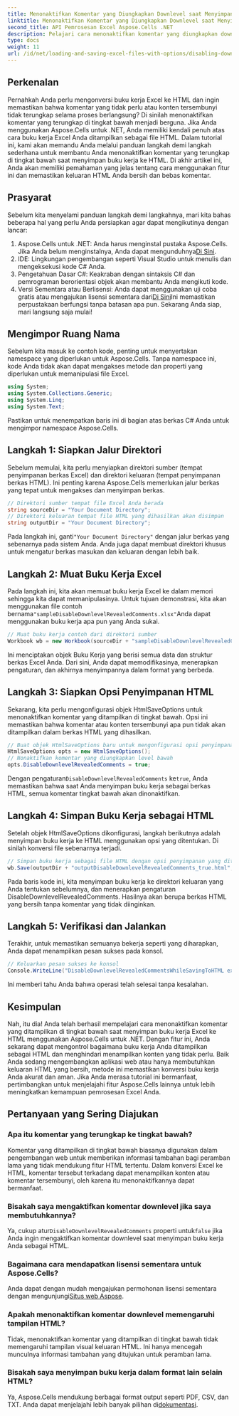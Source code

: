 ```yaml
---
title: Menonaktifkan Komentar yang Diungkapkan Downlevel saat Menyimpan ke HTML
linktitle: Menonaktifkan Komentar yang Diungkapkan Downlevel saat Menyimpan ke HTML
second_title: API Pemrosesan Excel Aspose.Cells .NET
description: Pelajari cara menonaktifkan komentar yang diungkapkan downlevel saat menyimpan buku kerja Excel ke HTML menggunakan Aspose.Cells untuk .NET dengan panduan langkah demi langkah terperinci ini.
type: docs
weight: 11
url: /id/net/loading-and-saving-excel-files-with-options/disabling-downlevel-revealed-comments/
---
```

## Perkenalan
Pernahkah Anda perlu mengonversi buku kerja Excel ke HTML dan ingin memastikan bahwa komentar yang tidak perlu atau konten tersembunyi tidak terungkap selama proses berlangsung? Di sinilah menonaktifkan komentar yang terungkap di tingkat bawah menjadi berguna. Jika Anda menggunakan Aspose.Cells untuk .NET, Anda memiliki kendali penuh atas cara buku kerja Excel Anda ditampilkan sebagai file HTML. Dalam tutorial ini, kami akan memandu Anda melalui panduan langkah demi langkah sederhana untuk membantu Anda menonaktifkan komentar yang terungkap di tingkat bawah saat menyimpan buku kerja ke HTML. 
Di akhir artikel ini, Anda akan memiliki pemahaman yang jelas tentang cara menggunakan fitur ini dan memastikan keluaran HTML Anda bersih dan bebas komentar.
## Prasyarat
Sebelum kita menyelami panduan langkah demi langkahnya, mari kita bahas beberapa hal yang perlu Anda persiapkan agar dapat mengikutinya dengan lancar:
1.  Aspose.Cells untuk .NET: Anda harus menginstal pustaka Aspose.Cells. Jika Anda belum menginstalnya, Anda dapat mengunduhnya[Di Sini](https://releases.aspose.com/cells/net/).
2. IDE: Lingkungan pengembangan seperti Visual Studio untuk menulis dan mengeksekusi kode C# Anda.
3. Pengetahuan Dasar C#: Keakraban dengan sintaksis C# dan pemrograman berorientasi objek akan membantu Anda mengikuti kode.
4.  Versi Sementara atau Berlisensi: Anda dapat menggunakan uji coba gratis atau mengajukan lisensi sementara dari[Di Sini](https://purchase.aspose.com/temporary-license/)Ini memastikan perpustakaan berfungsi tanpa batasan apa pun.
Sekarang Anda siap, mari langsung saja mulai!
## Mengimpor Ruang Nama
Sebelum kita masuk ke contoh kode, penting untuk menyertakan namespace yang diperlukan untuk Aspose.Cells. Tanpa namespace ini, kode Anda tidak akan dapat mengakses metode dan properti yang diperlukan untuk memanipulasi file Excel.
```csharp
using System;
using System.Collections.Generic;
using System.Linq;
using System.Text;
```
Pastikan untuk menempatkan baris ini di bagian atas berkas C# Anda untuk mengimpor namespace Aspose.Cells.
## Langkah 1: Siapkan Jalur Direktori
Sebelum memulai, kita perlu menyiapkan direktori sumber (tempat penyimpanan berkas Excel) dan direktori keluaran (tempat penyimpanan berkas HTML). Ini penting karena Aspose.Cells memerlukan jalur berkas yang tepat untuk mengakses dan menyimpan berkas.
```csharp
// Direktori sumber tempat file Excel Anda berada
string sourceDir = "Your Document Directory";
// Direktori keluaran tempat file HTML yang dihasilkan akan disimpan
string outputDir = "Your Document Directory";
```
 Pada langkah ini, ganti`"Your Document Directory"` dengan jalur berkas yang sebenarnya pada sistem Anda. Anda juga dapat membuat direktori khusus untuk mengatur berkas masukan dan keluaran dengan lebih baik.
## Langkah 2: Muat Buku Kerja Excel
 Pada langkah ini, kita akan memuat buku kerja Excel ke dalam memori sehingga kita dapat memanipulasinya. Untuk tujuan demonstrasi, kita akan menggunakan file contoh bernama`"sampleDisableDownlevelRevealedComments.xlsx"`Anda dapat menggunakan buku kerja apa pun yang Anda sukai.
```csharp
// Muat buku kerja contoh dari direktori sumber
Workbook wb = new Workbook(sourceDir + "sampleDisableDownlevelRevealedComments.xlsx");
```
Ini menciptakan objek Buku Kerja yang berisi semua data dan struktur berkas Excel Anda. Dari sini, Anda dapat memodifikasinya, menerapkan pengaturan, dan akhirnya menyimpannya dalam format yang berbeda.
## Langkah 3: Siapkan Opsi Penyimpanan HTML
Sekarang, kita perlu mengonfigurasi objek HtmlSaveOptions untuk menonaktifkan komentar yang ditampilkan di tingkat bawah. Opsi ini memastikan bahwa komentar atau konten tersembunyi apa pun tidak akan ditampilkan dalam berkas HTML yang dihasilkan.
```csharp
// Buat objek HtmlSaveOptions baru untuk mengonfigurasi opsi penyimpanan
HtmlSaveOptions opts = new HtmlSaveOptions();
// Nonaktifkan komentar yang diungkapkan level bawah
opts.DisableDownlevelRevealedComments = true;
```
 Dengan pengaturan`DisableDownlevelRevealedComments` ke`true`, Anda memastikan bahwa saat Anda menyimpan buku kerja sebagai berkas HTML, semua komentar tingkat bawah akan dinonaktifkan.
## Langkah 4: Simpan Buku Kerja sebagai HTML
Setelah objek HtmlSaveOptions dikonfigurasi, langkah berikutnya adalah menyimpan buku kerja ke HTML menggunakan opsi yang ditentukan. Di sinilah konversi file sebenarnya terjadi.
```csharp
// Simpan buku kerja sebagai file HTML dengan opsi penyimpanan yang ditentukan
wb.Save(outputDir + "outputDisableDownlevelRevealedComments_true.html", opts);
```
Pada baris kode ini, kita menyimpan buku kerja ke direktori keluaran yang Anda tentukan sebelumnya, dan menerapkan pengaturan DisableDownlevelRevealedComments. Hasilnya akan berupa berkas HTML yang bersih tanpa komentar yang tidak diinginkan.
## Langkah 5: Verifikasi dan Jalankan
Terakhir, untuk memastikan semuanya bekerja seperti yang diharapkan, Anda dapat menampilkan pesan sukses pada konsol.
```csharp
// Keluarkan pesan sukses ke konsol
Console.WriteLine("DisableDownlevelRevealedCommentsWhileSavingToHTML executed successfully.");
```
Ini memberi tahu Anda bahwa operasi telah selesai tanpa kesalahan.
## Kesimpulan
Nah, itu dia! Anda telah berhasil mempelajari cara menonaktifkan komentar yang ditampilkan di tingkat bawah saat menyimpan buku kerja Excel ke HTML menggunakan Aspose.Cells untuk .NET. Dengan fitur ini, Anda sekarang dapat mengontrol bagaimana buku kerja Anda ditampilkan sebagai HTML dan menghindari menampilkan konten yang tidak perlu. Baik Anda sedang mengembangkan aplikasi web atau hanya membutuhkan keluaran HTML yang bersih, metode ini memastikan konversi buku kerja Anda akurat dan aman.
Jika Anda merasa tutorial ini bermanfaat, pertimbangkan untuk menjelajahi fitur Aspose.Cells lainnya untuk lebih meningkatkan kemampuan pemrosesan Excel Anda.
## Pertanyaan yang Sering Diajukan
### Apa itu komentar yang terungkap ke tingkat bawah?
Komentar yang ditampilkan di tingkat bawah biasanya digunakan dalam pengembangan web untuk memberikan informasi tambahan bagi peramban lama yang tidak mendukung fitur HTML tertentu. Dalam konversi Excel ke HTML, komentar tersebut terkadang dapat menampilkan konten atau komentar tersembunyi, oleh karena itu menonaktifkannya dapat bermanfaat.
### Bisakah saya mengaktifkan komentar downlevel jika saya membutuhkannya?
 Ya, cukup atur`DisableDownlevelRevealedComments` properti untuk`false` jika Anda ingin mengaktifkan komentar downlevel saat menyimpan buku kerja Anda sebagai HTML.
### Bagaimana cara mendapatkan lisensi sementara untuk Aspose.Cells?
 Anda dapat dengan mudah mengajukan permohonan lisensi sementara dengan mengunjungi[Situs web Aspose](https://purchase.aspose.com/temporary-license/).
### Apakah menonaktifkan komentar downlevel memengaruhi tampilan HTML?
Tidak, menonaktifkan komentar yang ditampilkan di tingkat bawah tidak memengaruhi tampilan visual keluaran HTML. Ini hanya mencegah munculnya informasi tambahan yang ditujukan untuk peramban lama.
### Bisakah saya menyimpan buku kerja dalam format lain selain HTML?
 Ya, Aspose.Cells mendukung berbagai format output seperti PDF, CSV, dan TXT. Anda dapat menjelajahi lebih banyak pilihan di[dokumentasi](https://reference.aspose.com/cells/net/).